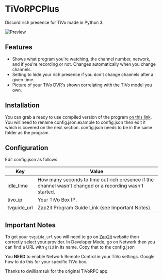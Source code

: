 # TiVoRPCPlus
Discord rich presence for TiVo made in Python 3.

![Preview](https://cdn.discordapp.com/attachments/875867109140353044/1133230288449835008/Image_2023-07-24_at_9.52.25_PM.jpg)

## Features
- Shows what program you're watching, the channel number, network, and if you're recording or not. Changes automatically when you change channels.
- Setting to hide your rich presence if you don't change channels after a given time.
- Picture of your TiVo DVR's shown correlating with the TiVo model you own.

## Installation
You can grab a ready to use compiled version of the program [on this link](https://github.com/larsenv/TiVoRPCPlus/releases/latest). You will need to rename config.json.example to config.json then edit it which is covered on the next section. config.json needs to be in the same folder as the program.

## Configuration
Edit config.json as follows:

| Key | Value |
| ------ | ------ |
| idle_time | How many seconds to time out rich presence if the channel wasn't changed or a recording wasn't started. |
| tivo_ip | Your TiVo Box IP. |
| tvguide_url | Zap2it Program Guide Link (see Important Notes). |

## Important Notes

To get your `tvguide_url` you will need to go on [Zap2it](https://tvschedule.zap2it.com/) website then correctly select your provider. In Developer Mode, go on Network then you can find a URL with `grid` in its name. Copy that to the config.json

You __NEED__ to enable Network Remote Control in your TiVo settings. Google how to do this for your specific TiVo box.

Thanks to dwilliamsuk for the original TiVoRPC app.